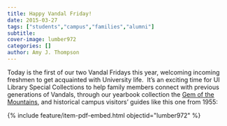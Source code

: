 ```yaml
---
title: Happy Vandal Friday!
date: 2015-03-27
tags: ["students","campus","families","alumni"]
subtitle: 
cover-image: lumber972
categories: []
author: Amy J. Thompson
---
```


Today is the first of our two Vandal Fridays this year, welcoming incoming freshmen to get acquainted with University life.  It’s an exciting time for UI Library Special Collections to help family members connect with previous generations of Vandals, through our yearbook collection the [Gem of the Mountains](http://www.lib.uidaho.edu/digital/gem/), and historical campus visitors’ guides like this one from 1955: 

{% include feature/item-pdf-embed.html objectid="lumber972" %}